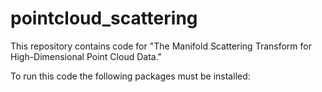 # pointcloud_scattering
This repository contains code for "The Manifold Scattering Transform for High-Dimensional Point Cloud Data."

To run this code the following packages must be installed:

